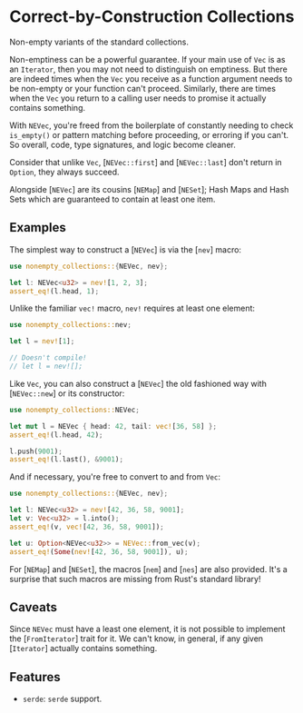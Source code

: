 # Correct-by-Construction Collections

<!-- cargo-rdme start -->

Non-empty variants of the standard collections.

Non-emptiness can be a powerful guarantee. If your main use of `Vec` is as
an `Iterator`, then you may not need to distinguish on emptiness. But there
are indeed times when the `Vec` you receive as a function argument needs to
be non-empty or your function can't proceed. Similarly, there are times when
the `Vec` you return to a calling user needs to promise it actually contains
something.

With `NEVec`, you're freed from the boilerplate of constantly needing to
check `is_empty()` or pattern matching before proceeding, or erroring if you
can't. So overall, code, type signatures, and logic become cleaner.

Consider that unlike `Vec`, [`NEVec::first`] and [`NEVec::last`] don't
return in `Option`, they always succeed.

Alongside [`NEVec`] are its cousins [`NEMap`] and [`NESet`]; Hash Maps and
Hash Sets which are guaranteed to contain at least one item.

## Examples

The simplest way to construct a [`NEVec`] is via the [`nev`] macro:

```rust
use nonempty_collections::{NEVec, nev};

let l: NEVec<u32> = nev![1, 2, 3];
assert_eq!(l.head, 1);
```

Unlike the familiar `vec!` macro, `nev!` requires at least one element:

```rust
use nonempty_collections::nev;

let l = nev![1];

// Doesn't compile!
// let l = nev![];
```

Like `Vec`, you can also construct a [`NEVec`] the old fashioned way with
[`NEVec::new`] or its constructor:

```rust
use nonempty_collections::NEVec;

let mut l = NEVec { head: 42, tail: vec![36, 58] };
assert_eq!(l.head, 42);

l.push(9001);
assert_eq!(l.last(), &9001);
```

And if necessary, you're free to convert to and from `Vec`:

```rust
use nonempty_collections::{NEVec, nev};

let l: NEVec<u32> = nev![42, 36, 58, 9001];
let v: Vec<u32> = l.into();
assert_eq!(v, vec![42, 36, 58, 9001]);

let u: Option<NEVec<u32>> = NEVec::from_vec(v);
assert_eq!(Some(nev![42, 36, 58, 9001]), u);
```

For [`NEMap`] and [`NESet`], the macros [`nem`] and [`nes`] are also
provided. It's a surprise that such macros are missing from Rust's standard
library!

## Caveats

Since `NEVec` must have a least one element, it is not possible to implement
the [`FromIterator`] trait for it. We can't know, in general, if any given
[`Iterator`] actually contains something.

## Features

* `serde`: `serde` support.

<!-- cargo-rdme end -->
